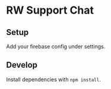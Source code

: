 # RW Support Chat

## Setup
Add your firebase config under settings.

## Develop
Install dependencies with `npm install`.